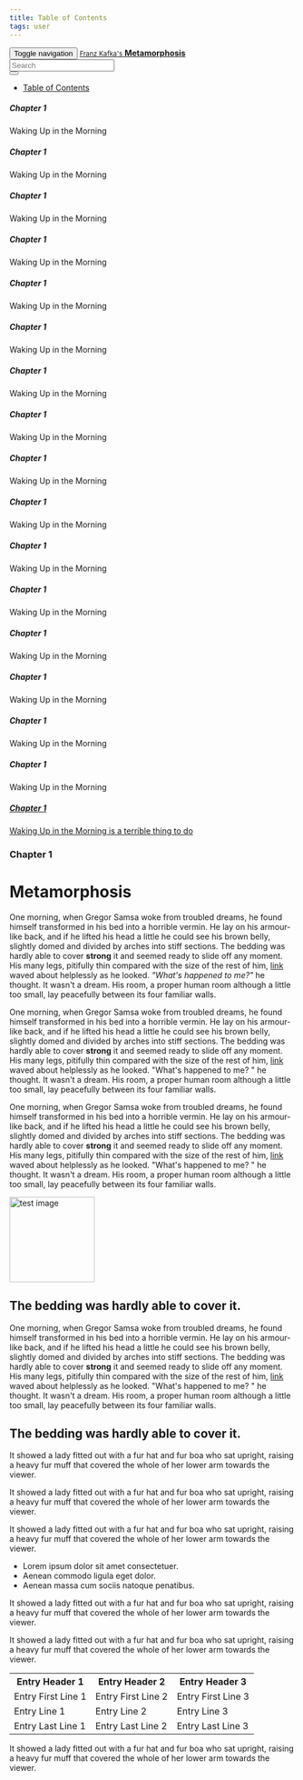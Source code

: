 ```yaml
---
title: Table of Contents
tags: user
---
```


<link rel="stylesheet" href="/assets/css/tablecon.sass">
<script src="/assets/js/tablecont.js"/></script>

   
<nav class="navbar navbar-default navbar-fixed-top">
<div class="container-fluid">
    <!-- Brand and toggle get grouped for better mobile display -->
    <div class="navbar-header">
      <button type="button" class="navbar-toggle collapsed" data-toggle="collapse" data-target="#bs-example-navbar-collapse-1" aria-expanded="false">
        <span class="sr-only">Toggle navigation</span>
        <span class="icon-bar"></span>
        <span class="icon-bar"></span>
        <span class="icon-bar"></span>
      </button>
      <a class="navbar-brand" href="#">
        <small>Franz Kafka's</small>
        <strong>Metamorphosis</strong>
      </a>
    </div>
    <!-- Collect the nav links, forms, and other content for toggling -->
    <div class="collapse navbar-collapse" id="bs-example-navbar-collapse-1">
      <form class="navbar-form navbar-right">
        <div class="form-group">
          <input type="text" class="form-control" placeholder="Search">
        </div>
        <button type="submit" class="btn btn-default">
          <span class="glyphicon glyphicon-search" aria-hidden="true"></span>
        </button>
      </form>
      <ul class="nav navbar-nav navbar-right">
        <li class="table-of-contents"><a href="#">Table of Contents</a></li>
      </ul>      
    </div><!-- /.navbar-collapse -->
  </div><!-- /.container-fluid -->
  <div class="row hidden table-of-contents">
    <div class="container">
      <div class="chapter col-md-2">
        <h5>Chapter 1</h5>
        <p>Waking Up in the Morning</p>
      </div>
      <div class="chapter col-md-2">
        <h5>Chapter 1</h5>
        <p>Waking Up in the Morning</p>
      </div>
      <div class="chapter col-md-2">
        <h5>Chapter 1</h5>
        <p>Waking Up in the Morning</p>
      </div>
      <div class="chapter col-md-2">
        <h5>Chapter 1</h5>
        <p>Waking Up in the Morning</p>
      </div>
      <div class="chapter col-md-2">
        <h5>Chapter 1</h5>
        <p>Waking Up in the Morning</p>
      </div>    
      <div class="chapter col-md-2">
        <h5>Chapter 1</h5>
        <p>Waking Up in the Morning</p>
      </div>
      <div class="chapter col-md-2">
        <h5>Chapter 1</h5>
        <p>Waking Up in the Morning</p>
      </div>
      <div class="chapter col-md-2">
        <h5>Chapter 1</h5>
        <p>Waking Up in the Morning</p>
      </div>
      <div class="chapter col-md-2">
        <h5>Chapter 1</h5>
        <p>Waking Up in the Morning</p>
      </div>
     <div class="chapter col-md-2">
        <h5>Chapter 1</h5>
        <p>Waking Up in the Morning</p>
      </div>
      <div class="chapter col-md-2">
        <h5>Chapter 1</h5>
        <p>Waking Up in the Morning</p>
      </div>
      <div class="chapter col-md-2">
        <h5>Chapter 1</h5>
        <p>Waking Up in the Morning</p>
      </div>
      <div class="chapter col-md-2">
        <h5>Chapter 1</h5>
        <p>Waking Up in the Morning</p>
      </div>
      <div class="chapter col-md-2">
        <h5>Chapter 1</h5>
        <p>Waking Up in the Morning</p>
      </div>    
      <div class="chapter col-md-2">
        <h5>Chapter 1</h5>
        <p>Waking Up in the Morning</p>
      </div>
      <div class="chapter col-md-2">
        <h5>Chapter 1</h5>
        <p>Waking Up in the Morning</p>
      </div>
      <div class="chapter col-md-2">
        <a href="#">
          <h5>Chapter 1</h5>
          <p>Waking Up in the Morning is a terrible thing to do</p>
        </a>
      </div>   
    </div>
  </div>
</nav>

<div class="bgimg"></div> 

<div class="container pages">  
  <div class="row">
    <div class="col-md-10 page">
      <div class="page-border">
         
         
<h3>Chapter 1</h3>
<h1>Metamorphosis</h1>
<p class="first">One morning, when Gregor Samsa woke from troubled 
dreams, he found himself transformed in his bed into 
a horrible vermin. He lay on his armour-like back, 
and if he lifted his head a little he could see his 
brown belly, slightly domed and divided by arches into 
stiff sections. The bedding was hardly able to cover 
<strong>strong</strong> it and seemed ready to slide 
off any moment. His many legs, pitifully thin 
compared with the size of the rest of him, 
<a class="external ext" href="#">link</a> waved about 
  helplessly as he looked. <em>"What's happened to me?"</em> he 
thought. It wasn't a dream. His room, a proper human 
room although a little too small, lay peacefully 
between its four familiar walls.</p>

<p>One morning, when Gregor Samsa woke from troubled 
dreams, he found himself transformed in his bed into 
a horrible vermin. He lay on his armour-like back, 
and if he lifted his head a little he could see his 
brown belly, slightly domed and divided by arches into 
stiff sections. The bedding was hardly able to cover 
<strong>strong</strong> it and seemed ready to slide 
off any moment. His many legs, pitifully thin 
compared with the size of the rest of him, 
<a class="external ext" href="#">link</a> waved about 
helplessly as he looked. "What's happened to me? " he 
thought. It wasn't a dream. His room, a proper human 
room although a little too small, lay peacefully 
between its four familiar walls.</p>
      
<p>One morning, when Gregor Samsa woke from troubled 
dreams, he found himself transformed in his bed into 
a horrible vermin. He lay on his armour-like back, 
and if he lifted his head a little he could see his 
brown belly, slightly domed and divided by arches into 
stiff sections. The bedding was hardly able to cover 
<strong>strong</strong> it and seemed ready to slide 
off any moment. His many legs, pitifully thin 
compared with the size of the rest of him, 
<a class="external ext" href="#">link</a> waved about 
helplessly as he looked. "What's happened to me? " he 
thought. It wasn't a dream. His room, a proper human 
room although a little too small, lay peacefully 
between its four familiar walls.</p>

<img  src="http://www.homepestcontrol.com/files/2013/12/american-cockroach.jpg" alt="test image" class="pull-left img-circle" style="width: 150px; height: 150px">      
      
<h2>The bedding was hardly able to cover it.</h2>

<p>One morning, when Gregor Samsa woke from troubled 
dreams, he found himself transformed in his bed into 
a horrible vermin. He lay on his armour-like back, 
and if he lifted his head a little he could see his 
brown belly, slightly domed and divided by arches into 
stiff sections. The bedding was hardly able to cover 
<strong>strong</strong> it and seemed ready to slide 
off any moment. His many legs, pitifully thin 
compared with the size of the rest of him, 
<a class="external ext" href="#">link</a> waved about 
helplessly as he looked. "What's happened to me? " he 
thought. It wasn't a dream. His room, a proper human 
room although a little too small, lay peacefully 
between its four familiar walls.</p>

<h2>The bedding was hardly able to cover it.</h2>

<p>It showed a lady fitted out with a fur hat and fur 
boa who sat upright, raising a heavy fur muff that 
covered the whole of her lower arm towards the 
viewer.</p>

<p>It showed a lady fitted out with a fur hat and fur 
boa who sat upright, raising a heavy fur muff that 
covered the whole of her lower arm towards the 
viewer.</p>

<p>It showed a lady fitted out with a fur hat and fur 
boa who sat upright, raising a heavy fur muff that 
covered the whole of her lower arm towards the 
viewer.</p> 

<ul>
  <li>Lorem ipsum dolor sit amet consectetuer.</li>
  <li>Aenean commodo ligula eget dolor.</li>
  <li>Aenean massa cum sociis natoque penatibus.</li>
</ul>

<p>It showed a lady fitted out with a fur hat and fur 
boa who sat upright, raising a heavy fur muff that 
covered the whole of her lower arm towards the 
viewer.</p>


<p>It showed a lady fitted out with a fur hat and fur 
boa who sat upright, raising a heavy fur muff that 
covered the whole of her lower arm towards the 
viewer.</p>
<table class="table">
  <tr>
    <th>Entry Header 1</th>
    <th>Entry Header 2</th>
    <th>Entry Header 3</th>
  </tr>
  <tr>
    <td>Entry First Line 1</td>
    <td>Entry First Line 2</td>
    <td>Entry First Line 3</td>
  </tr>
  <tr>
    <td>Entry Line 1</td>
    <td>Entry Line 2</td>
    <td>Entry Line 3</td>
  </tr>
  <tr>
    <td>Entry Last Line 1</td>
    <td>Entry Last Line 2</td>
    <td>Entry Last Line 3</td>
  </tr>
</table>
<p>It showed a lady fitted out with a fur hat and fur 
boa who sat upright, raising a heavy fur muff that 
covered the whole of her lower arm towards the 
viewer.</p>
      </div>    
    </div>
  </div>
</div>
